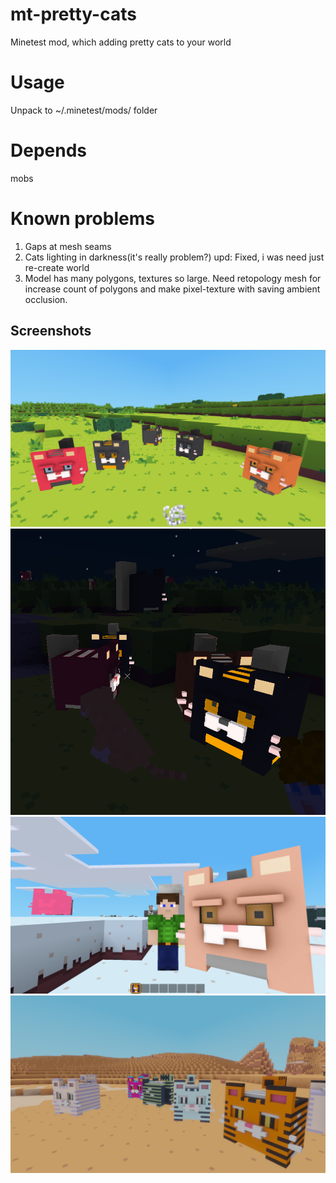 # mt-pretty-cats
Minetest mod, which adding pretty cats to your world

# Usage
Unpack to ~/.minetest/mods/ folder

# Depends
mobs

# Known problems
1. Gaps at mesh seams
2. Cats lighting in darkness(it's really problem?) upd: Fixed, i was need just re-create world
3. Model has many polygons, textures so large. Need retopology mesh for increase count of polygons and make pixel-texture with saving ambient occlusion.

## Screenshots
![Cats](./screenshots/1.png "Cats")
![Cats in darkness](./screenshots/2.png "Cats in darkess")
![Big pussy](./screenshots/3.png "Big pussy")
![Tiggers](./screenshots/4.png "Tiggers")
